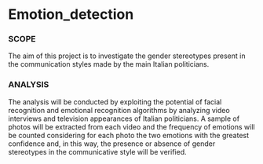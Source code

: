 # Emotion_detection

### SCOPE
The aim of this project is to investigate the gender stereotypes present in the communication styles made by the main Italian politicians.

### ANALYSIS
The analysis will be conducted by exploiting the potential of facial recognition and emotional recognition algorithms by analyzing video interviews and television appearances of Italian politicians.
A sample of photos will be extracted from each video and the frequency of emotions will be counted considering for each photo the two emotions with the greatest confidence and, in this way, the presence or absence of gender stereotypes in the communicative style will be verified.
